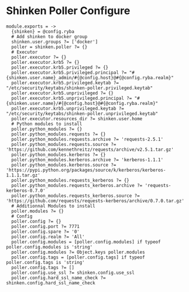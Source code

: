 
# Shinken Poller Configure

    module.exports = ->
      {shinken} = @config.ryba
      # Add shinken to docker group
      shinken.user.groups ?= ['docker']
      poller = shinken.poller ?= {}
      # Executor
      poller.executor ?= {}
      poller.executor.krb5 ?= {}
      poller.executor.krb5.privileged ?= {}
      poller.executor.krb5.privileged.principal ?= "#{shinken.user.name}_admin/#{@config.host}@#{@config.ryba.realm}"
      poller.executor.krb5.privileged.keytab ?= "/etc/security/keytabs/shinken-poller.privileged.keytab"
      poller.executor.krb5.unprivileged ?= {}
      poller.executor.krb5.unprivileged.principal ?= "#{shinken.user.name}/#{@config.host}@#{@config.ryba.realm}"
      poller.executor.krb5.unprivileged.keytab ?= "/etc/security/keytabs/shinken-poller.unprivileged.keytab"
      poller.executor.resources_dir ?= shinken.user.home
      # Python modules to install
      poller.python_modules ?= {}
      poller.python_modules.requests ?= {}
      poller.python_modules.requests.archive ?= 'requests-2.5.1'
      poller.python_modules.requests.source ?= 'https://github.com/kennethreitz/requests/archive/v2.5.1.tar.gz'
      poller.python_modules.kerberos ?= {}
      poller.python_modules.kerberos.archive ?= 'kerberos-1.1.1'
      poller.python_modules.kerberos.source ?= 'https://pypi.python.org/packages/source/k/kerberos/kerberos-1.1.1.tar.gz'
      poller.python_modules.requests_kerberos ?= {}
      poller.python_modules.requests_kerberos.archive ?= 'requests-kerberos-0.7.0'
      poller.python_modules.requests_kerberos.source ?= 'https://github.com/requests/requests-kerberos/archive/0.7.0.tar.gz'
      # Additionnal Modules to install
      poller.modules ?= {}
      # Config
      poller.config ?= {}
      poller.config.port ?= 7771
      poller.config.spare ?= '0'
      poller.config.realm ?= 'All'
      poller.config.modules = [poller.config.modules] if typeof poller.config.modules is 'string'
      poller.config.modules ?= Object.keys poller.modules
      poller.config.tags = [poller.config.tags] if typeof poller.config.tags is 'string'
      poller.config.tags ?= []
      poller.config.use_ssl ?= shinken.config.use_ssl
      poller.config.hard_ssl_name_check ?= shinken.config.hard_ssl_name_check
